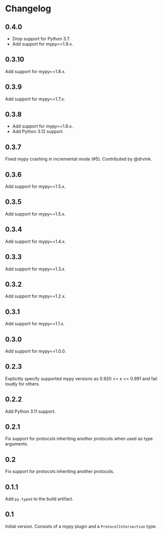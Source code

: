 # Changelog

## 0.4.0

- Drop support for Python 3.7.
- Add support for mypy==1.9.x.

## 0.3.10

Add support for mypy==1.8.x.

## 0.3.9

Add support for mypy==1.7.x.

## 0.3.8

- Add support for mypy==1.6.x.
- Add Python 3.12 support.

## 0.3.7

Fixed mypy crashing in incremental mode (#5). Contributed by @drvink.

## 0.3.6

Add support for mypy==1.5.x.

## 0.3.5

Add support for mypy==1.5.x.

## 0.3.4

Add support for mypy==1.4.x.

## 0.3.3

Add support for mypy==1.3.x.

## 0.3.2

Add support for mypy==1.2.x.

## 0.3.1

Add support for mypy==1.1.x.

## 0.3.0

Add support for mypy==1.0.0.

## 0.2.3

Explicitly specify supported mypy versions as 0.920 <= x <= 0.991 and fail loudly for others.

## 0.2.2

Add Python 3.11 support.

## 0.2.1

Fix support for protocols inheriting another protocols when used as type arguments.

## 0.2

Fix support for protocols inheriting another protocols.

## 0.1.1

Add `py.typed` to the build artifact.

## 0.1

Initial version. Consists of a mypy plugin and a `ProtocolIntersection` type.

